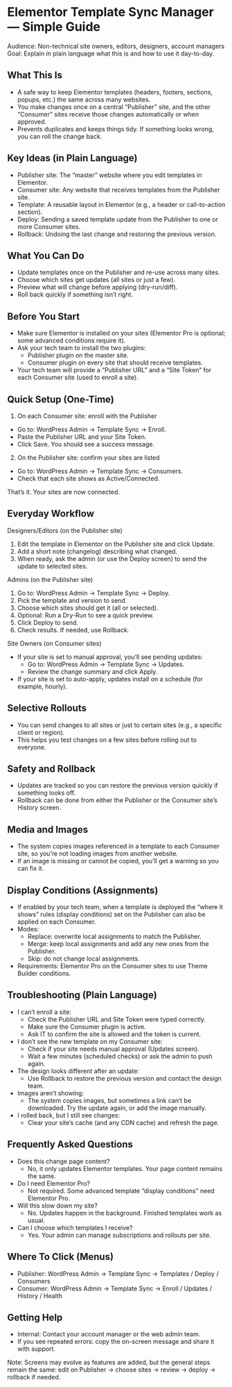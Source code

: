 # Elementor Template Sync Manager — Simple Guide

Audience: Non-technical site owners, editors, designers, account managers
Goal: Explain in plain language what this is and how to use it day-to-day.

## What This Is
- A safe way to keep Elementor templates (headers, footers, sections, popups, etc.) the same across many websites.
- You make changes once on a central “Publisher” site, and the other “Consumer” sites receive those changes automatically or when approved.
- Prevents duplicates and keeps things tidy. If something looks wrong, you can roll the change back.

## Key Ideas (in Plain Language)
- Publisher site: The “master” website where you edit templates in Elementor.
- Consumer site: Any website that receives templates from the Publisher site.
- Template: A reusable layout in Elementor (e.g., a header or call-to-action section).
- Deploy: Sending a saved template update from the Publisher to one or more Consumer sites.
- Rollback: Undoing the last change and restoring the previous version.

## What You Can Do
- Update templates once on the Publisher and re-use across many sites.
- Choose which sites get updates (all sites or just a few).
- Preview what will change before applying (dry-run/diff).
- Roll back quickly if something isn’t right.

## Before You Start
- Make sure Elementor is installed on your sites (Elementor Pro is optional; some advanced conditions require it).
- Ask your tech team to install the two plugins:
  - Publisher plugin on the master site.
  - Consumer plugin on every site that should receive templates.
- Your tech team will provide a “Publisher URL” and a “Site Token” for each Consumer site (used to enroll a site).

## Quick Setup (One-Time)
1) On each Consumer site: enroll with the Publisher
- Go to: WordPress Admin → Template Sync → Enroll.
- Paste the Publisher URL and your Site Token.
- Click Save. You should see a success message.

2) On the Publisher site: confirm your sites are listed
- Go to: WordPress Admin → Template Sync → Consumers.
- Check that each site shows as Active/Connected.

That’s it. Your sites are now connected.

## Everyday Workflow
Designers/Editors (on the Publisher site)
1) Edit the template in Elementor on the Publisher site and click Update.
2) Add a short note (changelog) describing what changed.
3) When ready, ask the admin (or use the Deploy screen) to send the update to selected sites.

Admins (on the Publisher site)
1) Go to: WordPress Admin → Template Sync → Deploy.
2) Pick the template and version to send.
3) Choose which sites should get it (all or selected).
4) Optional: Run a Dry-Run to see a quick preview.
5) Click Deploy to send.
6) Check results. If needed, use Rollback.

Site Owners (on Consumer sites)
- If your site is set to manual approval, you’ll see pending updates:
  - Go to: WordPress Admin → Template Sync → Updates.
  - Review the change summary and click Apply.
- If your site is set to auto-apply, updates install on a schedule (for example, hourly).

## Selective Rollouts
- You can send changes to all sites or just to certain sites (e.g., a specific client or region).
- This helps you test changes on a few sites before rolling out to everyone.

## Safety and Rollback
- Updates are tracked so you can restore the previous version quickly if something looks off.
- Rollback can be done from either the Publisher or the Consumer site’s History screen.

## Media and Images
- The system copies images referenced in a template to each Consumer site, so you’re not loading images from another website.
- If an image is missing or cannot be copied, you’ll get a warning so you can fix it.

## Display Conditions (Assignments)
- If enabled by your tech team, when a template is deployed the “where it shows” rules (display conditions) set on the Publisher can also be applied on each Consumer.
- Modes:
  - Replace: overwrite local assignments to match the Publisher.
  - Merge: keep local assignments and add any new ones from the Publisher.
  - Skip: do not change local assignments.
- Requirements: Elementor Pro on the Consumer sites to use Theme Builder conditions.

## Troubleshooting (Plain Language)
- I can’t enroll a site:
  - Check the Publisher URL and Site Token were typed correctly.
  - Make sure the Consumer plugin is active.
  - Ask IT to confirm the site is allowed and the token is current.
- I don’t see the new template on my Consumer site:
  - Check if your site needs manual approval (Updates screen).
  - Wait a few minutes (scheduled checks) or ask the admin to push again.
- The design looks different after an update:
  - Use Rollback to restore the previous version and contact the design team.
- Images aren’t showing:
  - The system copies images, but sometimes a link can’t be downloaded. Try the update again, or add the image manually.
- I rolled back, but I still see changes:
  - Clear your site’s cache (and any CDN cache) and refresh the page.

## Frequently Asked Questions
- Does this change page content?
  - No, it only updates Elementor templates. Your page content remains the same.
- Do I need Elementor Pro?
  - Not required. Some advanced template “display conditions” need Elementor Pro.
- Will this slow down my site?
  - No. Updates happen in the background. Finished templates work as usual.
- Can I choose which templates I receive?
  - Yes. Your admin can manage subscriptions and rollouts per site.

## Where To Click (Menus)
- Publisher: WordPress Admin → Template Sync → Templates / Deploy / Consumers
- Consumer: WordPress Admin → Template Sync → Enroll / Updates / History / Health

## Getting Help
- Internal: Contact your account manager or the web admin team.
- If you see repeated errors: copy the on-screen message and share it with support.

Note: Screens may evolve as features are added, but the general steps remain the same: edit on Publisher → choose sites → review → deploy → rollback if needed.

